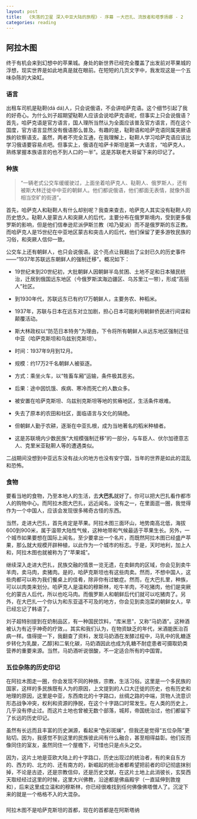 ```yaml
---
layout: post
title:  《失落的卫星 深入中亚大陆的旅程》- 序幕 －大巴扎、流放者和塔季扬娜 - 2
categories: reading
---
```


## 阿拉木图


终于有机会来到幻想中的苹果城。身处的新世界已经完全覆盖了出发前对苹果城的浮想，现实世界是如此地真是就在眼前。在短短的几页文字中，我发现这是一个五味杂陈的大染缸。

### 语言

出租车司机是鞑靼(dá dá)人，只会说俄语，不会讲哈萨克语。这个细节引起了我的好奇心。为什么刘子超期望鞑靼人应该会说哈萨克语呢，但事实上只会说俄语？首先，哈萨克语是官方语言，国人理所当然认为全面应该普及官方语言，而在这个国度，官方语言显然没有俄语那么普及。有趣的是，鞑靼语和哈萨克语同属突厥语族的钦察语支。虽然，两者不完全互通，在我理解上，鞑靼人学习哈萨克语应该比学习俄语要容易点吧。但事实上，俄语在哈萨卡斯坦是第一大语言，“哈萨克人，熟练掌握本族语言的也不到人口的一半”。这是苏联老大哥留下来的印记了。

### 种族

> “一辆老式公交车缓缓驶过，上面坐着哈萨克人、鞑靼人、俄罗斯人，还有被斯大林迁徙中中亚的朝鲜人。他们都说俄语，他们都面无表情，就像外面相当空旷的街道”。

首先，哈萨克人和鞑靼人有什么却别呢？我查来查去，哈萨克人其实没有鞑靼人的历史悠久。鞑靼人是蒙古人和突厥人的后代，主要分布在俄罗斯境内，受到更多俄罗斯的影响，但是他们信奉逊尼派伊斯兰教（哈乃斐派）而不是俄罗斯的东正教。而哈萨克人是15世纪在中亚地区蒙古和突击人的后代，他们保留了更多游牧民族的习俗，和突厥人信仰一致。

公交车上还有朝鲜人，也只会说俄语。这个亮点让我翻出了尘封已久的历史事件——“1937年苏联远东朝鲜人的强制迁移”。概况如下：

-   19世纪末到20世纪初，大批朝鲜人因朝鲜半岛贫困、土地不足和日本殖民统治，迁居到俄国远东地区（今俄罗斯滨海边疆区、乌苏里江一带），形成“高丽人”社区。
-   到1930年代，苏联远东已有约17万朝鲜人，主要务农、种稻米。

-   1937年，苏联与日本在远东对立加剧，担心日本可能利用朝鲜侨民进行间谍和颠覆活动。

-  斯大林政权以“防范日本特务”为理由，下令将所有朝鲜人从远东地区强制迁往中亚（哈萨克斯坦和乌兹别克斯坦）。


-   时间：1937年9月到12月。
-   规模：约17万2千名朝鲜人被驱逐。
-   方式：乘坐火车，以“牲畜车厢”运输，条件极其恶劣。
-   后果：途中因饥饿、疾病、寒冷而死亡的人数众多。


-   被安置在哈萨克斯坦、乌兹别克斯坦等地的贫瘠地区，生活条件艰难。
-   失去了原本的农田和社区，面临语言与文化的隔绝。
-   但朝鲜人勤于农耕，逐渐在中亚扎根，成为当地著名的稻米种植者。

-  这是苏联境内少数民族“大规模强制迁移”的一部分，与车臣人、伏尔加德意志人、克里米亚鞑靼人等的遭遇类似。


二战期间没想到中亚远东没有战火的地方也没有安宁国，当年的世界是如此的混乱和恐怖。


### 食物

要看当地的食物，乃至本地人的生活，去**大巴扎**就好了。你可以把大巴扎看作都市人的购物中心。而阿拉木图大巴扎，远近闻名，没有之一，在里面逛一圈，我觉得作为一个中国人，应该会发现很多稀奇古怪的东西。

当然，走进大巴扎，首先肯定是苹果。阿拉木图三面环山，地势南高北低，海拔600到900米，属于温带大陆性气候，这种地带和气候最适于苹果生长。另外，一个城市如果要想在国际上闻名，至少要拿出一个名片，而既然阿拉木图已经盛产苹果，那么就大规模开辟种植，以此作为一个城市的标志。于是，天时地利，加上人和，阿拉木图也就被称为了“苹果城”。

继续深入走进大巴扎，民族交融的情景一览无遗，在卖鲜肉的区域，你会见到卖牛羊肉，卖马肉，卖猪肉。是的，哈萨克斯坦也有这些肉卖。然而，不想中国人，这些肉都可以称为我们餐桌上的佳肴，除非你有过敏症。然而，在大巴扎里，种族，可以以肉类来划分。哈萨克人是温和的穆斯林，吃牛羊肉，不吃猪肉，他们是突厥化的蒙古人后代，所以也吃马肉。而俄罗斯人和朝鲜后代们就可以吃猪肉了。另外，在大巴扎一个你认为和东亚遥不可及的地方，你会见到卖泡菜的朝鲜女人，早已经忘记了韩语了。

刘子超特别提到在奶制品区，有一种国民饮料，“库米思”，又称“马奶酒”。这种酒被认为有近乎神奇的疗效，。其实和我们认为，在物资缺乏的年代，米酒能医治百病一样。值得提一下，我翻查了资料，发现马奶酒在发酵过程中，马乳中的乳糖逐步转化为乳酸，乙醇]和二氧化碳，马奶酒因此也成为乳糖不耐症患者可摄取奶类营养的重要来源。当然，马奶酒听说很酸，不一定适合所有的中国胃。


### 五位杂陈的历史印记

在阿拉木图走一圈，你会发现不同的种族，宗教，生活习俗。这里是一个多民族的国家，这样的多民族既有人为的原因，上文提到的人口大迁徙的历史，也有历史和地理的原因，这里是中亚，东西南北的十字路口，丝绸之路的中端，货物人流意识形态战争冲突，权利和资源的挣脱，在这个十字路口时常发生。在人类的历史上，几乎没有停止过。而这片土地也曾被无数个部落，城邦，帝国统治过，他们都留下了长远的历史印记。

虽然有长远而且丰富的历史渊源，看起来“色彩斑斓”，但我还是觉得“五位杂陈”更贴切。因为，我感觉不到这里的民族彼此间有什么融合，甚至相得益彰。他们反而像同住的室友，虽然同住一个屋檐下，可惜也只是点头之交。

因为，这片土地是亚欧大陆上的十字路口，历史出现过的统治者，有的来自东方的、西方的、北方的、还有南方的，新崛起的统治者都希望把前者的印记彻底抹别掉，不论是古迹，还是宗教信仰，还是历史文献，在这片土地上此消彼长，玄奘西天取经经过这里的时候，这里大兴佛教，沿途都是佛庙殿宇（一直延伸到敦煌和），后来这里成立温和的穆斯林，你已经很难找到任何佛像佛塔僧人了。沉淀下来的就是一个格格不入的大混杂。






### 

阿拉木图不是哈萨克斯坦的首都，现在的首都是在阿斯塔纳
<!--stackedit_data:
eyJoaXN0b3J5IjpbLTE4MTczMzEwMDcsLTk0MjYyOTM5NSwyMT
E2NDI0MzQ5LDE4ODg5MDQ5NjcsLTE5NTAxNjUzNzZdfQ==
-->